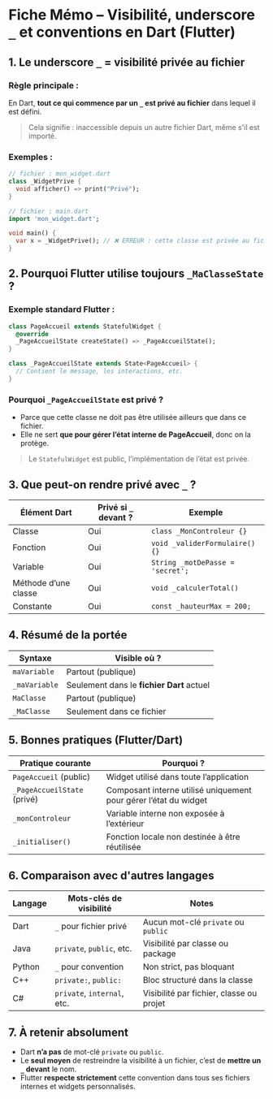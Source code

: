 #  Fiche Mémo – Visibilité, underscore `_` et conventions en Dart (Flutter)



## 1. Le underscore `_` = visibilité privée au fichier

###  Règle principale :

En Dart, **tout ce qui commence par un `_` est privé au fichier** dans lequel il est défini.

> Cela signifie : inaccessible depuis un autre fichier Dart, même s'il est importé.



###  Exemples :

```dart
// fichier : mon_widget.dart
class _WidgetPrive {
  void afficher() => print("Privé");
}
```

```dart
// fichier : main.dart
import 'mon_widget.dart';

void main() {
  var x = _WidgetPrive(); // ❌ ERREUR : cette classe est privée au fichier mon_widget.dart
}
```


## 2. Pourquoi Flutter utilise toujours `_MaClasseState` ?

### Exemple standard Flutter :

```dart
class PageAccueil extends StatefulWidget {
  @override
  _PageAccueilState createState() => _PageAccueilState();
}

class _PageAccueilState extends State<PageAccueil> {
  // Contient le message, les interactions, etc.
}
```

### Pourquoi `_PageAccueilState` est privé ?

* Parce que cette classe ne doit pas être utilisée ailleurs que dans ce fichier.
* Elle ne sert **que pour gérer l’état interne de PageAccueil**, donc on la protège.

> Le `StatefulWidget` est public, l’implémentation de l’état est privée.



## 3. Que peut-on rendre privé avec `_` ?

| Élément Dart         | Privé si `_` devant ? | Exemple                          |
| -------------------- | --------------------- | -------------------------------- |
| Classe               | Oui                   | `class _MonControleur {}`        |
| Fonction             | Oui                   | `void _validerFormulaire() {}`   |
| Variable             | Oui                   | `String _motDePasse = 'secret';` |
| Méthode d’une classe | Oui                   | `void _calculerTotal()`          |
| Constante            | Oui                   | `const _hauteurMax = 200;`       |



## 4. Résumé de la portée

| Syntaxe       | Visible où ?                              |
| ------------- | ----------------------------------------- |
| `maVariable`  | Partout (publique)                        |
| `_maVariable` | Seulement dans le **fichier Dart** actuel |
| `MaClasse`    | Partout (publique)                        |
| `_MaClasse`   | Seulement dans ce fichier                 |



## 5. Bonnes pratiques (Flutter/Dart)

| Pratique courante           | Pourquoi ?                                                       |
| --------------------------- | ---------------------------------------------------------------- |
| `PageAccueil` (public)      | Widget utilisé dans toute l’application                          |
| `_PageAccueilState` (privé) | Composant interne utilisé uniquement pour gérer l’état du widget |
| `_monControleur`            | Variable interne non exposée à l’extérieur                       |
| `_initialiser()`            | Fonction locale non destinée à être réutilisée                   |



## 6. Comparaison avec d'autres langages

| Langage | Mots-clés de visibilité     | Notes                                    |
| ------- | --------------------------- | ---------------------------------------- |
| Dart    | `_` pour fichier privé      | Aucun mot-clé `private` ou `public`      |
| Java    | `private`, `public`, etc.   | Visibilité par classe ou package         |
| Python  | `_` pour convention         | Non strict, pas bloquant                 |
| C++     | `private:`, `public:`       | Bloc structuré dans la classe            |
| C#      | `private`, `internal`, etc. | Visibilité par fichier, classe ou projet |



## 7. À retenir absolument

* Dart **n’a pas** de mot-clé `private` ou `public`.
* Le **seul moyen** de restreindre la visibilité à un fichier, c’est de **mettre un `_` devant** le nom.
* Flutter **respecte strictement** cette convention dans tous ses fichiers internes et widgets personnalisés.

